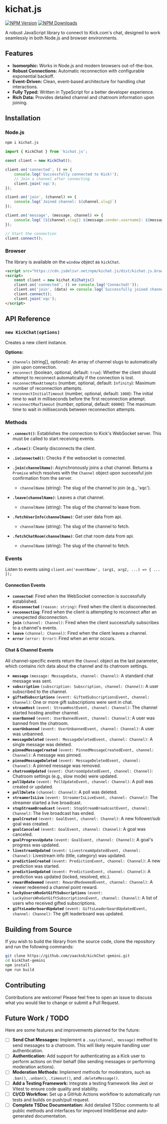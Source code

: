 # kichat.js

[![NPM Version](https://img.shields.io/npm/v/kichat.js.svg?style=flat)](https://www.npmjs.org/package/kichat.js)
[![NPM Downloads](https://img.shields.io/npm/dm/kichat.js.svg?style=flat)](https://www.npmjs.org/package/kichat.js)
<!-- [![Build Status](https://img.shields.io/github/actions/workflow/status/zaacksb/kickChat-gemini/test.yml?branch=main&style=flat)](https://github.com/zaacksb/kickChat-gemini/actions) -->

A robust JavaScript library to connect to Kick.com's chat, designed to work seamlessly in both Node.js and browser environments.

## Features

- **Isomorphic:** Works in Node.js and modern browsers out-of-the-box.
- **Robust Connections:** Automatic reconnection with configurable exponential backoff.
- **Event-Driven:** Clean, event-based architecture for handling chat interactions.
- **Fully Typed:** Written in TypeScript for a better developer experience.
- **Rich Data:** Provides detailed channel and chatroom information upon joining.

## Installation

### Node.js

```bash
npm i kichat.js
```

```javascript
import { KickChat } from 'kichat.js';

const client = new KickChat();

client.on('connected', () => {
	console.log('Successfully connected to Kick!');
	// Join a channel after connecting
	client.join('xqc');
});

client.on('join', (channel) => {
    console.log(`Joined channel: ${channel.slug}`)
});

client.on('message', (message, channel) => {
	console.log(`[${channel.slug}] ${message.sender.username}: ${message.content}`);
});

// Start the connection
client.connect();
```

### Browser

The library is available on the `window` object as `kickChat`.

```html
<script src="https://cdn.jsdelivr.net/npm/kichat.js/dist/kichat.js.browser-global.min.js"></script>
<script>
    const client = new kichat.KiChatjs()
    client.on('connected', () => console.log('Connected!'));
    client.on('join', (data) => console.log(`Successfully joined channel: ${data.info.slug}`))
    client.connect();
    client.join('xqc');
</script>
```

## API Reference

### `new KickChat(options)`

Creates a new client instance.

**Options:**

- `channels` (string[], optional): An array of channel slugs to automatically join upon connection.
- `reconnect` (boolean, optional, default: `true`): Whether the client should attempt to reconnect automatically if the connection is lost.
- `reconnectMaxAttempts` (number, optional, default: `Infinity`): Maximum number of reconnection attempts.
- `reconnectInitialTimeout` (number, optional, default: `1000`): The initial time to wait in milliseconds before the first reconnection attempt.
- `reconnectMaxTimeout` (number, optional, default: `60000`): The maximum time to wait in milliseconds between reconnection attempts.

### Methods

- **`.connect()`**: Establishes the connection to Kick's WebSocket server. This must be called to start receiving events.

- **`.close()`**: Cleanly disconnects the client.

- **`.isConnected()`**: Checks if the websocket is connected.

- **`.join(channelName)`**: Asynchronously joins a chat channel. Returns a `Promise` which resolves with the `Channel` object upon successful join confirmation from the server.
  - `channelName` (string): The slug of the channel to join (e.g., 'xqc').

- **`.leave(channelName)`**: Leaves a chat channel.
  - `channelName` (string): The slug of the channel to leave from.

- **`.fetchUserInfo(channelName)`**: Get user data from api.
  - `channelName` (string): The slug of the channel to fetch.

- **`.fetchChatRoom(channelName)`**: Get chat room data from api.
  - `channelName` (string): The slug of the channel to fetch.
### Events

Listen to events using `client.on('eventName', (arg1, arg2, ...) => { ... });`

#### Connection Events

- **`connected`**: Fired when the WebSocket connection is successfully established.
- **`disconnected`** `(reason: string)`: Fired when the client is disconnected.
- **`reconnecting`**: Fired when the client is attempting to reconnect after an unexpected disconnection.
- **`join`** `(channel: Channel)`: Fired when the client successfully subscribes to a channel's events.
- **`leave`** `(channel: Channel)`: Fired when the client leaves a channel.
- **`error`** `(error: Error)`: Fired when an error occurs.

#### Chat & Channel Events

All channel-specific events return the `Channel` object as the last parameter, which contains rich data about the channel and its chatroom settings.

- **`message`** `(message: MessageData, channel: Channel)`: A standard chat message was sent.
- **`subscription`** `(subscription: Subscription, channel: Channel)`: A user subscribed to the channel.
- **`giftedSubscriptions`** `(event: GiftedSubscriptionsEvent, channel: Channel)`: One or more gift subscriptions were sent in chat.
- **`streamHost`** `(event: StreamHostEvent, channel: Channel)`: The channel started hosting another channel.
- **`userBanned`** `(event: UserBannedEvent, channel: Channel)`: A user was banned from the chatroom.
- **`userUnbanned`** `(event: UserUnbannedEvent, channel: Channel)`: A user was unbanned.
- **`messageDeleted`** `(event: MessageDeletedEvent, channel: Channel)`: A single message was deleted.
- **`pinnedMessageCreated`** `(event: PinnedMessageCreatedEvent, channel: Channel)`: A message was pinned.
- **`pinnedMessageDeleted`** `(event: MessageDeletedEvent, channel: Channel)`: A pinned message was removed.
- **`chatroomUpdated`** `(event: ChatroomUpdatedEvent, channel: Channel)`: Chatroom settings (e.g., slow mode) were updated.
- **`pollUpdate`** `(event: PollUpdateEvent, channel: Channel)`: A poll was created or updated.
- **`pollDelete`** `(channel: Channel)`: A poll was deleted.
- **`streamerIsLive`** `(event: StreamerIsLiveEvent, channel: Channel)`: The streamer started a live broadcast.
- **`stopStreamBroadcast`** `(event: StopStreamBroadcastEvent, channel: Channel)`: The live broadcast has ended.
- **`goalCreated`** `(event: GoalEvent, channel: Channel)`: A new follower/sub goal was created.
- **`goalCanceled`** `(event: GoalEvent, channel: Channel)`: A goal was canceled.
- **`goalProgressUpdate`** `(event: GoalEvent, channel: Channel)`: A goal's progress was updated.
- **`livestreamUpdated`** `(event: LivestreamUpdatedEvent, channel: Channel)`: Livestream info (title, category) was updated.
- **`predictionCreated`** `(event: PredictionEvent, channel: Channel)`: A new prediction was started.
- **`predictionUpdated`** `(event: PredictionEvent, channel: Channel)`: A prediction was updated (locked, resolved, etc.).
- **`rewardRedeemed`** `(event: RewardRedeemedEvent, channel: Channel)`: A viewer redeemed a channel point reward.
- **`luckyUsersWhoGotGiftSubscriptions`** `(event: LuckyUsersWhoGotGiftSubscriptionsEvent, channel: Channel)`: A list of users who received gifted subscriptions.
- **`giftsLeaderboardUpdated`** `(event: GiftsLeaderboardUpdatedEvent, channel: Channel)`: The gift leaderboard was updated.

## Building from Source

If you wish to build the library from the source code, clone the repository and run the following commands:

```bash
git clone https://github.com/zaacksb/kickChat-gemini.git
cd kickChat-gemini
npm install
npm run build
```

## Contributing

Contributions are welcome! Please feel free to open an issue to discuss what you would like to change or submit a Pull Request.

## Future Work / TODO

Here are some features and improvements planned for the future:

- [ ] **Send Chat Messages:** Implement a `.say(channel, message)` method to send messages to a chatroom. This will likely require handling user authentication.
- [ ] **Authentication:** Add support for authenticating as a Kick user to perform actions on their behalf (like sending messages or performing moderation actions).
- [ ] **Moderation Methods:** Implement methods for moderators, such as `.ban()`, `.unban()`, `.timeout()`, and `.deleteMessage()`.
- [ ] **Add a Testing Framework:** Integrate a testing framework like Jest or Vitest to ensure code quality and stability.
- [ ] **CI/CD Workflow:** Set up a GitHub Actions workflow to automatically run tests and builds on push/pull request.
- [ ] **Complete TSDoc Documentation:** Add detailed TSDoc comments to all public methods and interfaces for improved IntelliSense and auto-generated documentation.
